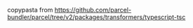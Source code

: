 copypasta from https://github.com/parcel-bundler/parcel/tree/v2/packages/transformers/typescript-tsc
